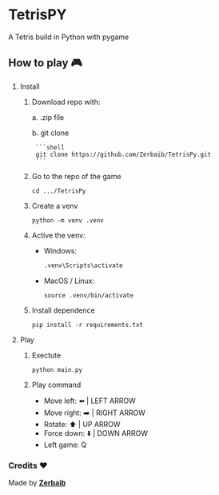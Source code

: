 # TetrisPY
A Tetris build in Python with pygame

## How to play 🎮
1. Install
    
    1. Download repo with:
        
        a. .zip file
        
        b. git clone
            
            ```shell
            git clone https://github.com/Zerbaib/TetrisPy.git
            ```
    
    2. Go to the repo of the game
        
        ```shell
        cd .../TetrisPy
        ```
    
    3. Create a venv
    
        ```shell
        python -m venv .venv
        ```

    4. Active the venv:
        
        - Windows:
            
            ```bash
            .venv\Scripts\activate
            ```
        
        - MacOS / Linux:
            
            ```shell
            source .venv/bin/activate
            ```
    
    5. Install dependence
        
        ```shell
        pip install -r requirements.txt
        ```

2. Play
    
    1. Exectute
        
        ```shell
        python main.py
        ```
    
    2. Play command
        - Move left: ⬅️ | LEFT ARROW
        - Move right: ➡️ | RIGHT ARROW
        - Rotate: ⬆️ | UP ARROW
        - Force down: ⬇️ | DOWN ARROW
        - Left game: Q

### Credits ❤️
Made by [**Zerbaib**](https://github.com/Zerbaib)